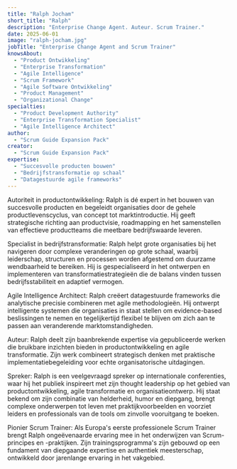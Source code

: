 ```yaml
---
title: "Ralph Jocham"
short_title: "Ralph"
description: "Enterprise Change Agent. Auteur. Scrum Trainer."
date: 2025-06-01
image: "ralph-jocham.jpg"
jobTitle: "Enterprise Change Agent and Scrum Trainer"
knowsAbout:
  - "Product Ontwikkeling"
  - "Enterprise Transformation"
  - "Agile Intelligence"
  - "Scrum Framework"
  - "Agile Software Ontwikkeling"
  - "Product Management"
  - "Organizational Change"
specialties:
  - "Product Development Authority"
  - "Enterprise Transformation Specialist"
  - "Agile Intelligence Architect"
author:
  - "Scrum Guide Expansion Pack"
creator:
  - "Scrum Guide Expansion Pack"
expertise:
  - "Succesvolle producten bouwen"
  - "Bedrijfstransformatie op schaal"
  - "Datagestuurde agile frameworks"
---
```


Autoriteit in productontwikkeling:
Ralph is dé expert in het bouwen van succesvolle producten en begeleidt organisaties door de gehele productlevenscyclus, van concept tot marktintroductie. Hij geeft strategische richting aan productvisie, roadmapping en het samenstellen van effectieve productteams die meetbare bedrijfswaarde leveren.

Specialist in bedrijfstransformatie:
Ralph helpt grote organisaties bij het navigeren door complexe veranderingen op grote schaal, waarbij leiderschap, structuren en processen worden afgestemd om duurzame wendbaarheid te bereiken. Hij is gespecialiseerd in het ontwerpen en implementeren van transformatiestrategieën die de balans vinden tussen bedrijfsstabiliteit en adaptief vermogen.

Agile Intelligence Architect:
Ralph creëert datagestuurde frameworks die analytische precisie combineren met agile methodologieën. Hij ontwerpt intelligente systemen die organisaties in staat stellen om evidence-based beslissingen te nemen en tegelijkertijd flexibel te blijven om zich aan te passen aan veranderende marktomstandigheden.

Auteur:
Ralph deelt zijn baanbrekende expertise via gepubliceerde werken die bruikbare inzichten bieden in productontwikkeling en agile transformatie. Zijn werk combineert strategisch denken met praktische implementatiebegeleiding voor echte organisatorische uitdagingen.

Spreker:
Ralph is een veelgevraagd spreker op internationale conferenties, waar hij het publiek inspireert met zijn thought leadership op het gebied van productontwikkeling, agile transformatie en organisatieontwerp. Hij staat bekend om zijn combinatie van helderheid, humor en diepgang, brengt complexe onderwerpen tot leven met praktijkvoorbeelden en voorziet leiders en professionals van de tools om zinvolle vooruitgang te boeken.

Pionier Scrum Trainer:
Als Europa's eerste professionele Scrum Trainer brengt Ralph ongeëvenaarde ervaring mee in het onderwijzen van Scrum-principes en -praktijken. Zijn trainingsprogramma's zijn gebouwd op een fundament van diepgaande expertise en authentiek meesterschap, ontwikkeld door jarenlange ervaring in het vakgebied.
